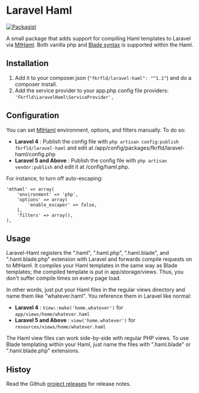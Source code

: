 # Laravel Haml

[![Packagist](https://img.shields.io/packagist/v/bkwld/laravel-haml.svg)](https://packagist.org/packages/bkwld/laravel-haml)

A small package that adds support for compiling Haml templates to Laravel via [MtHaml](https://github.com/arnaud-lb/MtHaml).  Both vanilla php and [Blade syntax](https://laravel.com/docs/10.x/blade) is supported within the Haml.



## Installation

1. Add it to your composer.json (`"fkrfld/laravel-haml": "^1.1"`) and do a composer install.
2. Add the service provider to your app.php config file providers: `'Fkrfld\LaravelHaml\ServiceProvider',`



## Configuration

You can set [MtHaml](https://github.com/arnaud-lb/MtHaml) environment, options, and filters manually.  To do so:

* **Laravel 4** : Publish the config file with `php artisan config:publish fkrfld/laravel-haml` and edit at /app/config/packages/fkrfld/laravel-haml/config.php
* **Laravel 5 and Above** : Publish the config file with `php artisan vendor:publish` and edit it at /config/haml.php.  

For instance, to turn off auto-escaping:

	'mthaml' => array(
		'environment' => 'php',
		'options' => array(
			'enable_escaper' => false,
		),
		'filters' => array(),
	), 



## Usage

Laravel-Haml registers the ".haml", ".haml.php", ".haml.blade", and ".haml.blade.php" extension with Laravel and forwards compile requests on to MtHaml.  It compiles your Haml templates in the same way as Blade templates; the compiled template is put in app/storage/views.  Thus, you don't suffer compile times on every page load.

In other words, just put your Haml files in the regular views directory and name them like "whatever.haml".  You reference them in Laravel like normal: 

* **Laravel 4** : `View::make('home.whatever')` for `app/views/home/whatever.haml`
* **Laravel 5 and Above** : `view('home.whatever')` for `resources/views/home/whatever.haml`

The Haml view files can work side-by-side with regular PHP views.  To use Blade templating within your Haml, just name the files with ".haml.blade" or ".haml.blade.php" extensions.



## Histoy

Read the Github [project releases](https://github.com/fikrifalindi/laravel-haml/releases) for release notes.
